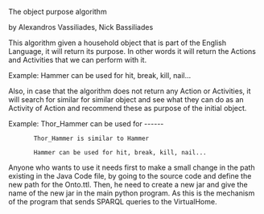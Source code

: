 The object purpose algorithm

by Alexandros Vassiliades, Nick Bassiliades

This algorithm given a household object that is part of the English Language, it will return its purpose. In other words it will return
the Actions and Activities that we can perform with it. 

Example: Hammer can be used for hit, break, kill, nail...

Also, in case that the algorithm does not return any Action or Activities,  it will search for similar for similar object and see what
they can do as an Activity of Action and recommend these as purpose of the initial object.

Example:   Thor_Hammer can be used for ------

           Thor_Hammer is similar to Hammer
           
           Hammer can be used for hit, break, kill, nail...
           
Anyone who wants to use it needs first to make a small change in the path existing in the Java Code file, by going to the source code 
and define the new path for the Onto.ttl. Then, he need to create a new jar and give the name of the new jar in the main python program. 
As this is the mechanism of the program that sends SPARQL queries to the VirtualHome.
